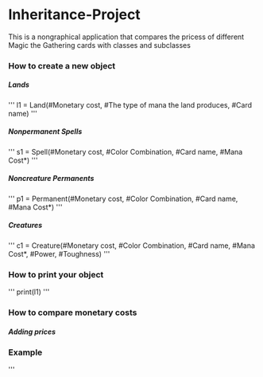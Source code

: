 # Inheritance-Project
This is a nongraphical application that compares the pricess of different Magic the Gathering cards with classes and subclasses

### How to create a new object

##### Lands
'''
l1 = Land(#Monetary cost, #The type of mana the land produces, #Card name)
'''

##### Nonpermanent Spells
'''
s1 = Spell(#Monetary cost, #Color Combination, #Card name, #Mana Cost*)
'''

##### Noncreature Permanents
'''
p1 = Permanent(#Monetary cost, #Color Combination, #Card name, #Mana Cost*)
'''

##### Creatures
'''
c1 = Creature(#Monetary cost, #Color Combination, #Card name, #Mana Cost*, #Power, #Toughness)
'''

### How to print your object
'''
print(l1)
'''

### How to compare monetary costs

##### Adding prices
### Example
'''
